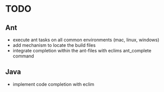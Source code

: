 # TODO #
## Ant ##
* execute ant tasks on all common environments (mac, linux, windows)
* add mechanism to locate the build files
* integrate completion within the ant-files with eclims ant_complete command
## Java ##
* implement code completion with eclim
